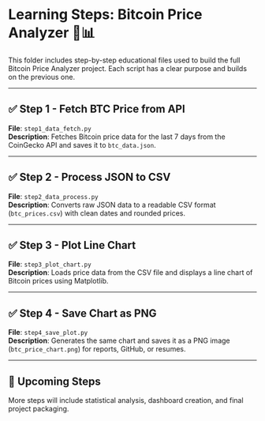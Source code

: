 # Learning Steps: Bitcoin Price Analyzer 🧠📊

This folder includes step-by-step educational files used to build the full Bitcoin Price Analyzer project. Each script has a clear purpose and builds on the previous one.

---

## ✅ Step 1 - Fetch BTC Price from API
**File**: `step1_data_fetch.py`  
**Description**: Fetches Bitcoin price data for the last 7 days from the CoinGecko API and saves it to `btc_data.json`.

---

## ✅ Step 2 - Process JSON to CSV
**File**: `step2_data_process.py`  
**Description**: Converts raw JSON data to a readable CSV format (`btc_prices.csv`) with clean dates and rounded prices.

---

## ✅ Step 3 - Plot Line Chart
**File**: `step3_plot_chart.py`  
**Description**: Loads price data from the CSV file and displays a line chart of Bitcoin prices using Matplotlib.

---

## ✅ Step 4 - Save Chart as PNG
**File**: `step4_save_plot.py`  
**Description**: Generates the same chart and saves it as a PNG image (`btc_price_chart.png`) for reports, GitHub, or resumes.

---

## 🚧 Upcoming Steps
More steps will include statistical analysis, dashboard creation, and final project packaging.

